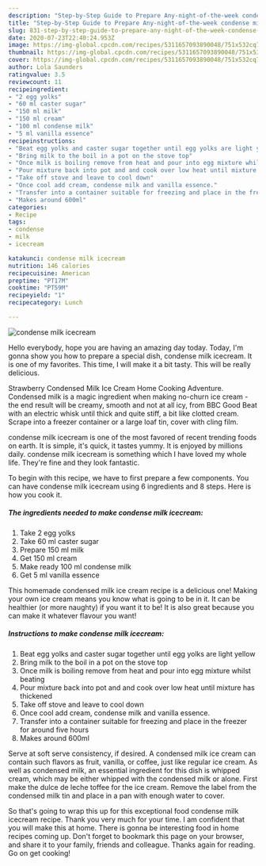 ```yaml
---
description: "Step-by-Step Guide to Prepare Any-night-of-the-week condense milk icecream"
title: "Step-by-Step Guide to Prepare Any-night-of-the-week condense milk icecream"
slug: 831-step-by-step-guide-to-prepare-any-night-of-the-week-condense-milk-icecream
date: 2020-07-23T22:40:24.953Z
image: https://img-global.cpcdn.com/recipes/5311657093890048/751x532cq70/condense-milk-icecream-recipe-main-photo.jpg
thumbnail: https://img-global.cpcdn.com/recipes/5311657093890048/751x532cq70/condense-milk-icecream-recipe-main-photo.jpg
cover: https://img-global.cpcdn.com/recipes/5311657093890048/751x532cq70/condense-milk-icecream-recipe-main-photo.jpg
author: Lola Saunders
ratingvalue: 3.5
reviewcount: 11
recipeingredient:
- "2 egg yolks"
- "60 ml caster sugar"
- "150 ml milk"
- "150 ml cream"
- "100 ml condense milk"
- "5 ml vanilla essence"
recipeinstructions:
- "Beat egg yolks and caster sugar together until egg yolks are light yellow"
- "Bring milk to the boil in a pot on the stove top"
- "Once milk is boiling remove from heat and pour into egg mixture whilst beating"
- "Pour mixture back into pot and and cook over low heat until mixture has thickened"
- "Take off stove and leave to cool down"
- "Once cool add cream, condense milk and vanilla essence."
- "Transfer into a container suitable for freezing and place in the freezer for around five hours"
- "Makes around 600ml"
categories:
- Recipe
tags:
- condense
- milk
- icecream

katakunci: condense milk icecream 
nutrition: 146 calories
recipecuisine: American
preptime: "PT17M"
cooktime: "PT59M"
recipeyield: "1"
recipecategory: Lunch

---
```



![condense milk icecream](https://img-global.cpcdn.com/recipes/5311657093890048/751x532cq70/condense-milk-icecream-recipe-main-photo.jpg)

Hello everybody, hope you are having an amazing day today. Today, I'm gonna show you how to prepare a special dish, condense milk icecream. It is one of my favorites. This time, I will make it a bit tasty. This will be really delicious.

Strawberry Condensed Milk Ice Cream Home Cooking Adventure. Condensed milk is a magic ingredient when making no-churn ice cream - the end result will be creamy, smooth and not at all icy, from BBC Good Beat with an electric whisk until thick and quite stiff, a bit like clotted cream. Scrape into a freezer container or a large loaf tin, cover with cling film.

condense milk icecream is one of the most favored of recent trending foods on earth. It is simple, it's quick, it tastes yummy. It is enjoyed by millions daily. condense milk icecream is something which I have loved my whole life. They're fine and they look fantastic.


To begin with this recipe, we have to first prepare a few components. You can have condense milk icecream using 6 ingredients and 8 steps. Here is how you cook it.

<!--inarticleads1-->

##### The ingredients needed to make condense milk icecream:

1. Take 2 egg yolks
1. Take 60 ml caster sugar
1. Prepare 150 ml milk
1. Get 150 ml cream
1. Make ready 100 ml condense milk
1. Get 5 ml vanilla essence


This homemade condensed milk ice cream recipe is a delicious one! Making your own ice cream means you know what is going to be in it. It can be healthier (or more naughty) if you want it to be! It is also great because you can make it whatever flavour you want! 

<!--inarticleads2-->

##### Instructions to make condense milk icecream:

1. Beat egg yolks and caster sugar together until egg yolks are light yellow
1. Bring milk to the boil in a pot on the stove top
1. Once milk is boiling remove from heat and pour into egg mixture whilst beating
1. Pour mixture back into pot and and cook over low heat until mixture has thickened
1. Take off stove and leave to cool down
1. Once cool add cream, condense milk and vanilla essence.
1. Transfer into a container suitable for freezing and place in the freezer for around five hours
1. Makes around 600ml


Serve at soft serve consistency, if desired. A condensed milk ice cream can contain such flavors as fruit, vanilla, or coffee, just like regular ice cream. As well as condensed milk, an essential ingredient for this dish is whipped cream, which may be either whipped with the condensed milk or alone. First make the dulce de leche toffee for the ice cream. Remove the label from the condensed milk tin and place in a pan with enough water to cover. 

So that's going to wrap this up for this exceptional food condense milk icecream recipe. Thank you very much for your time. I am confident that you will make this at home. There is gonna be interesting food in home recipes coming up. Don't forget to bookmark this page on your browser, and share it to your family, friends and colleague. Thanks again for reading. Go on get cooking!

